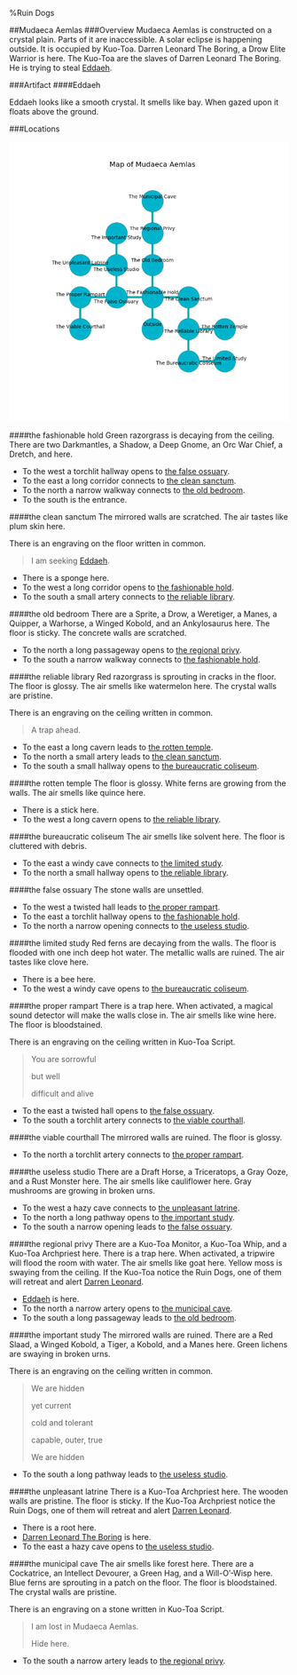%Ruin Dogs

##Mudaeca Aemlas
###Overview
Mudaeca Aemlas is constructed on a crystal plain. Parts of it are inaccessible. A solar eclipse is happening outside. It is occupied by Kuo-Toa. <a name="Darren-Leonard-The-Boring"></a>Darren Leonard The Boring, a Drow Elite Warrior is here. The Kuo-Toa are the slaves of Darren Leonard The Boring. He  is trying to steal [Eddaeh](#Eddaeh). 



###Artifact
####<a name="Eddaeh"></a>Eddaeh


Eddaeh looks like a smooth crystal. It smells like bay. When gazed upon it floats above the ground. 





###Locations


![](../v2/images/Mudaeca-Aemlas.png)

####<a name="the-fashionable-hold"></a>the fashionable hold
Green razorgrass is decaying from the ceiling. There are two Darkmantles, a Shadow, a Deep Gnome, an Orc War Chief, a Dretch, and  here. 



* To the west a torchlit hallway opens to [the false ossuary](#the-false-ossuary).
* To the east a long corridor connects to [the clean sanctum](#the-clean-sanctum).
* To the north a narrow walkway connects to [the old bedroom](#the-old-bedroom).
* To the south is the entrance.


####<a name="the-clean-sanctum"></a>the clean sanctum
The mirrored walls are scratched. The air tastes like plum skin here. 

There is an engraving on the floor written in common. 

> I am seeking [Eddaeh](#Eddaeh).
>


* There is a sponge here.
* To the west a long corridor opens to [the fashionable hold](#the-fashionable-hold).
* To the south a small artery connects to [the reliable library](#the-reliable-library).


####<a name="the-old-bedroom"></a>the old bedroom
There are a Sprite, a Drow, a Weretiger, a Manes, a Quipper, a Warhorse, a Winged Kobold, and an Ankylosaurus here. The floor is sticky. The concrete walls are scratched. 



* To the north a long passageway opens to [the regional privy](#the-regional-privy).
* To the south a narrow walkway connects to [the fashionable hold](#the-fashionable-hold).


####<a name="the-reliable-library"></a>the reliable library
Red razorgrass is sprouting in cracks in the floor. The floor is glossy. The air smells like watermelon here. The crystal walls are pristine. 

There is an engraving on the ceiling written in common. 

> A trap ahead.
>


* To the east a long cavern leads to [the rotten temple](#the-rotten-temple).
* To the north a small artery leads to [the clean sanctum](#the-clean-sanctum).
* To the south a small hallway opens to [the bureaucratic coliseum](#the-bureaucratic-coliseum).


####<a name="the-rotten-temple"></a>the rotten temple
The floor is glossy. White ferns are growing from the walls. The air smells like quince here. 



* There is a stick here.
* To the west a long cavern opens to [the reliable library](#the-reliable-library).


####<a name="the-bureaucratic-coliseum"></a>the bureaucratic coliseum
The air smells like solvent here. The floor is cluttered with debris. 



* To the east a windy cave connects to [the limited study](#the-limited-study).
* To the north a small hallway opens to [the reliable library](#the-reliable-library).


####<a name="the-false-ossuary"></a>the false ossuary
The stone walls are unsettled. 



* To the west a twisted hall leads to [the proper rampart](#the-proper-rampart).
* To the east a torchlit hallway opens to [the fashionable hold](#the-fashionable-hold).
* To the north a narrow opening connects to [the useless studio](#the-useless-studio).


####<a name="the-limited-study"></a>the limited study
Red ferns are decaying from the walls. The floor is flooded with one inch deep hot water. The metallic walls are ruined. The air tastes like clove here. 



* There is a bee here.
* To the west a windy cave opens to [the bureaucratic coliseum](#the-bureaucratic-coliseum).


####<a name="the-proper-rampart"></a>the proper rampart
There is a trap here. When activated, a magical sound detector will make the walls close in. The air smells like wine here. The floor is bloodstained. 

There is an engraving on the ceiling written in Kuo-Toa Script. 

> You are sorrowful
>
> but well
>
> difficult and alive
>


* To the east a twisted hall opens to [the false ossuary](#the-false-ossuary).
* To the south a torchlit artery connects to [the viable courthall](#the-viable-courthall).


####<a name="the-viable-courthall"></a>the viable courthall
The mirrored walls are ruined. The floor is glossy. 



* To the north a torchlit artery connects to [the proper rampart](#the-proper-rampart).


####<a name="the-useless-studio"></a>the useless studio
There are a Draft Horse, a Triceratops, a Gray Ooze, and a Rust Monster here. The air smells like cauliflower here. Gray mushrooms are growing in broken urns. 



* To the west a hazy cave connects to [the unpleasant latrine](#the-unpleasant-latrine).
* To the north a long pathway opens to [the important study](#the-important-study).
* To the south a narrow opening leads to [the false ossuary](#the-false-ossuary).


####<a name="the-regional-privy"></a>the regional privy
There are a Kuo-Toa Monitor, a Kuo-Toa Whip, and a Kuo-Toa Archpriest here. There is a trap here. When activated, a tripwire will flood the room with water. The air smells like goat here. Yellow moss is swaying from the ceiling. If the Kuo-Toa notice the Ruin Dogs, one of them will retreat and alert [Darren Leonard](#Darren-Leonard). 



* [Eddaeh](#Eddaeh) is here.
* To the north a narrow artery opens to [the municipal cave](#the-municipal-cave).
* To the south a long passageway leads to [the old bedroom](#the-old-bedroom).


####<a name="the-important-study"></a>the important study
The mirrored walls are ruined. There are a Red Slaad, a Winged Kobold, a Tiger, a Kobold, and a Manes here. Green lichens are swaying in broken urns. 

There is an engraving on the ceiling written in common. 

> We are hidden
>
> yet current
>
> cold and tolerant
>
> capable, outer, true
>
> We are hidden
>


* To the south a long pathway leads to [the useless studio](#the-useless-studio).


####<a name="the-unpleasant-latrine"></a>the unpleasant latrine
There is a Kuo-Toa Archpriest here. The wooden walls are pristine. The floor is sticky. If the Kuo-Toa Archpriest notice the Ruin Dogs, one of them will retreat and alert [Darren Leonard](#Darren-Leonard). 



* There is a root here.
* [Darren Leonard The Boring](#Darren-Leonard-The-Boring) is here.
* To the east a hazy cave opens to [the useless studio](#the-useless-studio).


####<a name="the-municipal-cave"></a>the municipal cave
The air smells like forest here. There are a Cockatrice, an Intellect Devourer, a Green Hag, and a Will-O’-Wisp here. Blue ferns are sprouting in a patch on the floor. The floor is bloodstained. The crystal walls are pristine. 

There is an engraving on a stone written in Kuo-Toa Script. 

> I am lost in Mudaeca Aemlas.
>
> Hide here.
>


* To the south a narrow artery leads to [the regional privy](#the-regional-privy).


